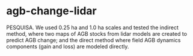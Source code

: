 # agb-change-lidar
 PESQUISA. We used 0.25 ha and 1.0 ha scales and tested the indirect method, where two maps of AGB stocks from lidar models are created to predict AGB change; and the direct method where field AGB dynamics components (gain and loss) are modeled directly.
